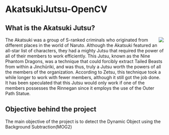 # AkatsukiJutsu-OpenCV

## What is the Akatsuki Jutsu?
<img align="right" src="https://media.giphy.com/media/yzWxW50V4W8Bq/giphy.gif">
The Akatsuki was a group of S-ranked criminals who originated from different places in the world of Naruto. Although the Akatsuki featured an all-star list of characters, they had a mighty Jutsu that required the power of all of their members to work efficiently. This Jutsu, known as the Nine Phantom Dragons, was a technique that could forcibly extract Tailed Beasts from within a Jinchūriki, and was thus, truly a Jutsu worth the powers of all the members of the organization. According to Zetsu, this technique took a while longer to work with fewer members, although it still got the job done. It has been speculated that this Jutsu would only work if one of the members possesses the Rinnegan since it employs the use of the Outer Path Statue.


## Objective behind the project
The main objective of the project is to detect the Dynamic Object using the Background Subtraction(MOG2)
